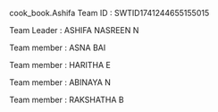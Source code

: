cook_book.Ashifa
Team ID : SWTID1741244655155015

Team Leader : ASHIFA NASREEN N

Team member : ASNA BAI

Team member : HARITHA E

Team member : ABINAYA N

Team member : RAKSHATHA B

